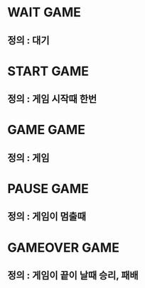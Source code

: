 # WAIT GAME
## 정의 : 대기

# START GAME
## 정의 : 게임 시작때 한번 

# GAME GAME
## 정의 : 게임 

# PAUSE GAME
## 정의 :  게임이 멈출때

# GAMEOVER GAME
## 정의 : 게임이 끝이 날때 승리, 패배
